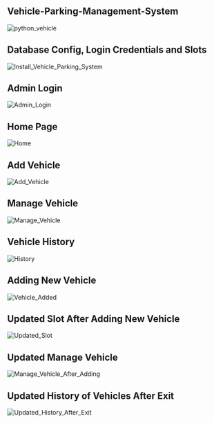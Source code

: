 <h2>Vehicle-Parking-Management-System</h2>

![python_vehicle](https://user-images.githubusercontent.com/72641621/139576092-aea9c2b7-d23e-4af7-af93-7823eabf95a1.jpg)

<h2>Database Config, Login Credentials and Slots</h2>

![Install_Vehicle_Parking_System](https://user-images.githubusercontent.com/72641621/139576155-6440515c-9c44-4b66-857c-9dbad5ae41eb.PNG)

<h2>Admin Login</h2>

![Admin_Login](https://user-images.githubusercontent.com/72641621/139576161-509ac602-68ad-4e49-b037-c59d4c52ba82.PNG)

<h2>Home Page</h2>

![Home](https://user-images.githubusercontent.com/72641621/139576188-cf37e2c4-6376-431d-adad-c67e607701f2.PNG)

<h2>Add Vehicle</h2>

![Add_Vehicle](https://user-images.githubusercontent.com/72641621/139576208-fb1a1639-ce63-49ad-9700-da6889107d39.PNG)

<h2>Manage Vehicle</h2>

![Manage_Vehicle](https://user-images.githubusercontent.com/72641621/139576226-64788209-987b-447a-8c42-83f2b6921eb5.PNG)

<h2>Vehicle History</h2>

![History](https://user-images.githubusercontent.com/72641621/139576228-4e0e20ef-0045-4581-b967-54281896f4ba.PNG)

<h2>Adding New Vehicle</h2>

![Vehicle_Added](https://user-images.githubusercontent.com/72641621/139576244-dc38b2ec-7ed9-4b58-ac50-bfbb916eb469.PNG)

<h2>Updated Slot After Adding New Vehicle</h2>

![Updated_Slot](https://user-images.githubusercontent.com/72641621/139576266-221320ce-d869-4c1a-87f1-d1ef04b69c9a.PNG)

<h2>Updated Manage Vehicle</h2>

![Manage_Vehicle_After_Adding](https://user-images.githubusercontent.com/72641621/139576309-0b33fd83-8ae0-4976-a933-a89f61678bcb.PNG)

<h2>Updated History of Vehicles After Exit</h2>

![Updated_History_After_Exit](https://user-images.githubusercontent.com/72641621/139576316-3d81ff9a-a45f-49be-9b5f-5deebb691640.PNG)

